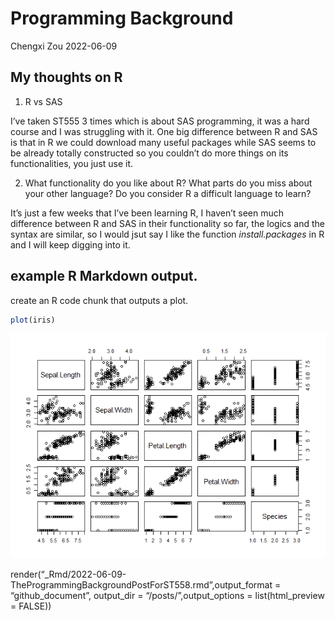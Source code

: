 Programming Background
================
Chengxi Zou
2022-06-09

## My thoughts on R

1.  R vs SAS

I’ve taken ST555 3 times which is about SAS programming, it was a hard
course and I was struggling with it. One big difference between R and
SAS is that in R we could download many useful packages while SAS seems
to be already totally constructed so you couldn’t do more things on its
functionalities, you just use it.

2.  What functionality do you like about R? What parts do you miss about
    your other language? Do you consider R a difficult language to
    learn?

It’s just a few weeks that I’ve been learning R, I haven’t seen much
difference between R and SAS in their functionality so far, the logics
and the syntax are similar, so I would jsut say I like the function
*install.packages* in R and I will keep digging into it.

## example R Markdown output.

create an R code chunk that outputs a plot.

``` r
plot(iris)
```

![](../images/plotexample-1.png)<!-- -->

render(“\_Rmd/2022-06-09-TheProgrammingBackgroundPostForST558.rmd”,output_format
= “github_document”, output_dir = “/posts/”,output_options =
list(html_preview = FALSE))
